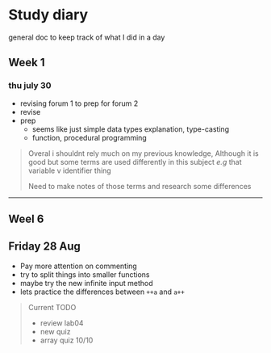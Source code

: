 # Study diary

general doc to keep track of what I did in a day

## Week 1

### thu july 30

- revising forum 1 to prep for forum 2
- revise
- prep
  - seems like just simple data types explanation, type-casting
  - function, procedural programming

> Overal i shouldnt rely much on my previous knowledge, Although it is good but some terms are used differently in this subject
> *e.g* that variable v identifier thing
> 
> Need to make notes of those terms and research some differences


---

## Weel 6

## Friday 28 Aug

- Pay more attention on commenting
- try to split things into smaller functions
- maybe try the new infinite input method
- lets practice the differences between `++a` and `a++`

> Current TODO
> - review lab04
> - new quiz
> - array quiz 10/10
